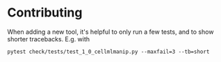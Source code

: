 # Contributing

When adding a new tool, it's helpful to only run a few tests, and to show shorter tracebacks. E.g. with

```
pytest check/tests/test_1_0_cellmlmanip.py --maxfail=3 --tb=short
```
